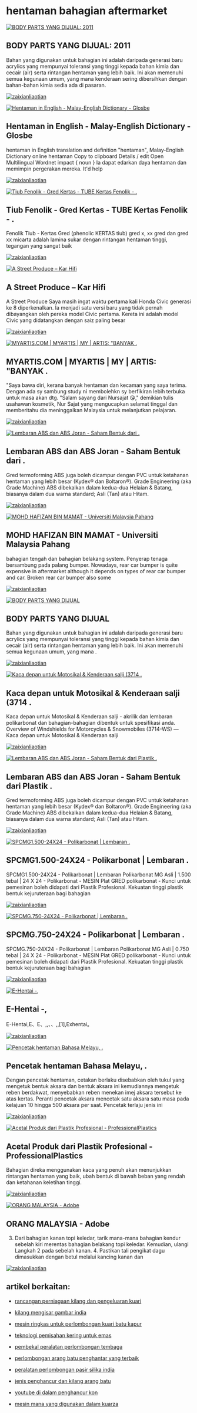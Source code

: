 # hentaman bahagian aftermarket
<a href="https://mnn.zoosnet.net/LR/Chatpre.aspx?id=MNN94995150&p=https://topgrinding.com/" target="_blank">![BODY PARTS YANG DIJUAL: 2011](https://github.com/technlg/images/blob/main/58.jpg)</a>
## BODY PARTS YANG DIJUAL: 2011
Bahan yang digunakan untuk bahagian ini adalah daripada generasi baru acrylics yang mempunyai toleransi yang tinggi kepada bahan kimia dan cecair (air) serta rintangan hentaman yang lebih baik. Ini akan memenuhi semua kegunaan umum, yang mana kenderaan sering dibersihkan dengan bahan-bahan kimia sedia ada di pasaran.
<a href="https://mnn.zoosnet.net/LR/Chatpre.aspx?id=MNN94995150&p=https://topgrinding.com/" target="_blank"><img src="https://github.com/technlg/images/raw/main/chat11.jpg" alt="zaixianliaotian"/></a><a href="//whatsapp.shibangsoft.com/WhatsApp.php" ><img src="https://github.com/technlg/images/raw/main/chat11.png" alt=""></a>
<a href="https://mnn.zoosnet.net/LR/Chatpre.aspx?id=MNN94995150&p=https://topgrinding.com/" target="_blank">![Hentaman in English - Malay-English Dictionary - Glosbe](https://github.com/technlg/images/blob/main/21.jpg)</a>
## Hentaman in English - Malay-English Dictionary - Glosbe
hentaman in English translation and definition "hentaman", Malay-English Dictionary online hentaman Copy to clipboard Details / edit Open Multilingual Wordnet impact { noun } Ia dapat edarkan daya hentaman dan memimpin pergerakan mereka. It'd help 
<a href="https://mnn.zoosnet.net/LR/Chatpre.aspx?id=MNN94995150&p=https://topgrinding.com/" target="_blank"><img src="https://github.com/technlg/images/raw/main/chat11.jpg" alt="zaixianliaotian"/></a><a href="//whatsapp.shibangsoft.com/WhatsApp.php" ><img src="https://github.com/technlg/images/raw/main/chat11.png" alt=""></a>
<a href="https://mnn.zoosnet.net/LR/Chatpre.aspx?id=MNN94995150&p=https://topgrinding.com/" target="_blank">![Tiub Fenolik - Gred Kertas - TUBE Kertas Fenolik - .](https://github.com/technlg/images/blob/main/58.jpg)</a>
## Tiub Fenolik - Gred Kertas - TUBE Kertas Fenolik - .
Fenolik Tiub - Kertas Gred (phenolic KERTAS tiub) gred x, xx gred dan gred xx micarta adalah lamina sukar dengan rintangan hentaman tinggi, tegangan yang sangat baik
<a href="https://mnn.zoosnet.net/LR/Chatpre.aspx?id=MNN94995150&p=https://topgrinding.com/" target="_blank"><img src="https://github.com/technlg/images/raw/main/chat11.jpg" alt="zaixianliaotian"/></a><a href="//whatsapp.shibangsoft.com/WhatsApp.php" ><img src="https://github.com/technlg/images/raw/main/chat11.png" alt=""></a>
<a href="https://mnn.zoosnet.net/LR/Chatpre.aspx?id=MNN94995150&p=https://topgrinding.com/" target="_blank">![A Street Produce – Kar Hifi](https://github.com/technlg/images/blob/main/64.jpg)</a>
## A Street Produce – Kar Hifi
A Street Produce Saya masih ingat waktu pertama kali Honda Civic generasi ke 8 diperkenalkan. Ia menjadi satu versi baru yang tidak pernah dibayangkan oleh pereka model Civic pertama. Kereta ini adalah model Civic yang didatangkan dengan saiz paling besar
<a href="https://mnn.zoosnet.net/LR/Chatpre.aspx?id=MNN94995150&p=https://topgrinding.com/" target="_blank"><img src="https://github.com/technlg/images/raw/main/chat11.jpg" alt="zaixianliaotian"/></a><a href="//whatsapp.shibangsoft.com/WhatsApp.php" ><img src="https://github.com/technlg/images/raw/main/chat11.png" alt=""></a>
<a href="https://mnn.zoosnet.net/LR/Chatpre.aspx?id=MNN94995150&p=https://topgrinding.com/" target="_blank">![MYARTIS.COM | MYARTIS | MY | ARTIS: "BANYAK .](https://github.com/technlg/images/blob/main/53.jpg)</a>
## MYARTIS.COM | MYARTIS | MY | ARTIS: "BANYAK .
"Saya bawa diri, kerana banyak hentaman dan kecaman yang saya terima. Dengan ada sy sambung study ni membolehkn sy berfikiran lebih terbuka untuk masa akan dtg. "Salam sayang dari Nursajat 😘," demikian tulis usahawan kosmetik, Nur Sajat yang mengucapkan selamat tinggal dan memberitahu dia meninggalkan Malaysia untuk melanjutkan pelajaran.
<a href="https://mnn.zoosnet.net/LR/Chatpre.aspx?id=MNN94995150&p=https://topgrinding.com/" target="_blank"><img src="https://github.com/technlg/images/raw/main/chat11.jpg" alt="zaixianliaotian"/></a><a href="//whatsapp.shibangsoft.com/WhatsApp.php" ><img src="https://github.com/technlg/images/raw/main/chat11.png" alt=""></a>
<a href="https://mnn.zoosnet.net/LR/Chatpre.aspx?id=MNN94995150&p=https://topgrinding.com/" target="_blank">![Lembaran ABS dan ABS Joran - Saham Bentuk dari .](https://github.com/technlg/images/blob/main/29.jpg)</a>
## Lembaran ABS dan ABS Joran - Saham Bentuk dari .
Gred termoforming ABS juga boleh dicampur dengan PVC untuk ketahanan hentaman yang lebih besar (Kydex® dan Boltaron®). Grade Engineering (aka Grade Machine) ABS dibekalkan dalam kedua-dua Helaian & Batang, biasanya dalam dua warna standard; Asli (Tan) atau Hitam.
<a href="https://mnn.zoosnet.net/LR/Chatpre.aspx?id=MNN94995150&p=https://topgrinding.com/" target="_blank"><img src="https://github.com/technlg/images/raw/main/chat11.jpg" alt="zaixianliaotian"/></a><a href="//whatsapp.shibangsoft.com/WhatsApp.php" ><img src="https://github.com/technlg/images/raw/main/chat11.png" alt=""></a>
<a href="https://mnn.zoosnet.net/LR/Chatpre.aspx?id=MNN94995150&p=https://topgrinding.com/" target="_blank">![MOHD HAFIZAN BIN MAMAT - Universiti Malaysia Pahang](https://github.com/technlg/images/blob/main/31.jpg)</a>
## MOHD HAFIZAN BIN MAMAT - Universiti Malaysia Pahang
bahagian tengah dan bahagian belakang system. Penyerap tenaga bersambung pada palang bumper.  Nowadays, rear car bumper is quite expensive in aftermarket although it depends on types of rear car bumper and car. Broken rear car bumper also some 
<a href="https://mnn.zoosnet.net/LR/Chatpre.aspx?id=MNN94995150&p=https://topgrinding.com/" target="_blank"><img src="https://github.com/technlg/images/raw/main/chat11.jpg" alt="zaixianliaotian"/></a><a href="//whatsapp.shibangsoft.com/WhatsApp.php" ><img src="https://github.com/technlg/images/raw/main/chat11.png" alt=""></a>
<a href="https://mnn.zoosnet.net/LR/Chatpre.aspx?id=MNN94995150&p=https://topgrinding.com/" target="_blank">![BODY PARTS YANG DIJUAL](https://github.com/technlg/images/blob/main/39.jpg)</a>
## BODY PARTS YANG DIJUAL
Bahan yang digunakan untuk bahagian ini adalah daripada generasi baru acrylics yang mempunyai toleransi yang tinggi kepada bahan kimia dan cecair (air) serta rintangan hentaman yang lebih baik. Ini akan memenuhi semua kegunaan umum, yang mana .
<a href="https://mnn.zoosnet.net/LR/Chatpre.aspx?id=MNN94995150&p=https://topgrinding.com/" target="_blank"><img src="https://github.com/technlg/images/raw/main/chat11.jpg" alt="zaixianliaotian"/></a><a href="//whatsapp.shibangsoft.com/WhatsApp.php" ><img src="https://github.com/technlg/images/raw/main/chat11.png" alt=""></a>
<a href="https://mnn.zoosnet.net/LR/Chatpre.aspx?id=MNN94995150&p=https://topgrinding.com/" target="_blank">![Kaca depan untuk Motosikal & Kenderaan salji (3714 .](https://github.com/technlg/images/blob/main/48.jpg)</a>
## Kaca depan untuk Motosikal & Kenderaan salji (3714 .
Kaca depan untuk Motosikal & Kenderaan salji - akrilik dan lembaran polikarbonat dan bahagian-bahagian dibentuk untuk spesifikasi anda. Overview of Windshields for Motorcycles & Snowmobiles (3714-WS) — Kaca depan untuk Motosikal & Kenderaan salji 
<a href="https://mnn.zoosnet.net/LR/Chatpre.aspx?id=MNN94995150&p=https://topgrinding.com/" target="_blank"><img src="https://github.com/technlg/images/raw/main/chat11.jpg" alt="zaixianliaotian"/></a><a href="//whatsapp.shibangsoft.com/WhatsApp.php" ><img src="https://github.com/technlg/images/raw/main/chat11.png" alt=""></a>
<a href="https://mnn.zoosnet.net/LR/Chatpre.aspx?id=MNN94995150&p=https://topgrinding.com/" target="_blank">![Lembaran ABS dan ABS Joran - Saham Bentuk dari Plastik .](https://github.com/technlg/images/blob/main/24.jpg)</a>
## Lembaran ABS dan ABS Joran - Saham Bentuk dari Plastik .
Gred termoforming ABS juga boleh dicampur dengan PVC untuk ketahanan hentaman yang lebih besar (Kydex® dan Boltaron®). Grade Engineering (aka Grade Machine) ABS dibekalkan dalam kedua-dua Helaian & Batang, biasanya dalam dua warna standard; Asli (Tan) atau Hitam.
<a href="https://mnn.zoosnet.net/LR/Chatpre.aspx?id=MNN94995150&p=https://topgrinding.com/" target="_blank"><img src="https://github.com/technlg/images/raw/main/chat11.jpg" alt="zaixianliaotian"/></a><a href="//whatsapp.shibangsoft.com/WhatsApp.php" ><img src="https://github.com/technlg/images/raw/main/chat11.png" alt=""></a>
<a href="https://mnn.zoosnet.net/LR/Chatpre.aspx?id=MNN94995150&p=https://topgrinding.com/" target="_blank">![SPCMG1.500-24X24 - Polikarbonat | Lembaran .](https://github.com/technlg/images/blob/main/7.jpg)</a>
## SPCMG1.500-24X24 - Polikarbonat | Lembaran .
SPCMG1.500-24X24 - Polikarbonat | Lembaran Polikarbonat MG Asli | 1.500 tebal | 24 X 24 - Polikarbonat - MESIN Plat GRED polikarbonat - Kunci untuk pemesinan boleh didapati dari Plastik Profesional. Kekuatan tinggi plastik bentuk kejuruteraan bagi bahagian
<a href="https://mnn.zoosnet.net/LR/Chatpre.aspx?id=MNN94995150&p=https://topgrinding.com/" target="_blank"><img src="https://github.com/technlg/images/raw/main/chat11.jpg" alt="zaixianliaotian"/></a><a href="//whatsapp.shibangsoft.com/WhatsApp.php" ><img src="https://github.com/technlg/images/raw/main/chat11.png" alt=""></a>
<a href="https://mnn.zoosnet.net/LR/Chatpre.aspx?id=MNN94995150&p=https://topgrinding.com/" target="_blank">![SPCMG.750-24X24 - Polikarbonat | Lembaran .](https://github.com/technlg/images/blob/main/29.jpg)</a>
## SPCMG.750-24X24 - Polikarbonat | Lembaran .
SPCMG.750-24X24 - Polikarbonat | Lembaran Polikarbonat MG Asli | 0.750 tebal | 24 X 24 - Polikarbonat - MESIN Plat GRED polikarbonat - Kunci untuk pemesinan boleh didapati dari Plastik Profesional. Kekuatan tinggi plastik bentuk kejuruteraan bagi bahagian
<a href="https://mnn.zoosnet.net/LR/Chatpre.aspx?id=MNN94995150&p=https://topgrinding.com/" target="_blank"><img src="https://github.com/technlg/images/raw/main/chat11.jpg" alt="zaixianliaotian"/></a><a href="//whatsapp.shibangsoft.com/WhatsApp.php" ><img src="https://github.com/technlg/images/raw/main/chat11.png" alt=""></a>
<a href="https://mnn.zoosnet.net/LR/Chatpre.aspx?id=MNN94995150&p=https://topgrinding.com/" target="_blank">![E-Hentai -,](https://github.com/technlg/images/blob/main/44.jpg)</a>
## E-Hentai -,
E-Hentai,E、E、,,、、,,[1],Exhentai。
<a href="https://mnn.zoosnet.net/LR/Chatpre.aspx?id=MNN94995150&p=https://topgrinding.com/" target="_blank"><img src="https://github.com/technlg/images/raw/main/chat11.jpg" alt="zaixianliaotian"/></a><a href="//whatsapp.shibangsoft.com/WhatsApp.php" ><img src="https://github.com/technlg/images/raw/main/chat11.png" alt=""></a>
<a href="https://mnn.zoosnet.net/LR/Chatpre.aspx?id=MNN94995150&p=https://topgrinding.com/" target="_blank">![Pencetak hentaman Bahasa Melayu, .](https://github.com/technlg/images/blob/main/19.jpg)</a>
## Pencetak hentaman Bahasa Melayu, .
Dengan pencetak hentaman, cetakan berlaku disebabkan oleh tukul yang mengetuk bentuk aksara dan bentuk aksara ini kemudiannya mengetuk reben berdakwat, menyebabkan reben menekan imej aksara tersebut ke atas kertas. Peranti pencetak aksara mencetak satu aksara satu masa pada kelajuan 10 hingga 500 aksara per saat. Pencetak terlaju jenis ini 
<a href="https://mnn.zoosnet.net/LR/Chatpre.aspx?id=MNN94995150&p=https://topgrinding.com/" target="_blank"><img src="https://github.com/technlg/images/raw/main/chat11.jpg" alt="zaixianliaotian"/></a><a href="//whatsapp.shibangsoft.com/WhatsApp.php" ><img src="https://github.com/technlg/images/raw/main/chat11.png" alt=""></a>
<a href="https://mnn.zoosnet.net/LR/Chatpre.aspx?id=MNN94995150&p=https://topgrinding.com/" target="_blank">![Acetal Produk dari Plastik Profesional - ProfessionalPlastics](https://github.com/technlg/images/blob/main/45.jpg)</a>
## Acetal Produk dari Plastik Profesional - ProfessionalPlastics
Bahagian direka menggunakan kaca yang penuh akan menunjukkan rintangan hentaman yang baik, ubah bentuk di bawah beban yang rendah dan ketahanan keletihan tinggi.
<a href="https://mnn.zoosnet.net/LR/Chatpre.aspx?id=MNN94995150&p=https://topgrinding.com/" target="_blank"><img src="https://github.com/technlg/images/raw/main/chat11.jpg" alt="zaixianliaotian"/></a><a href="//whatsapp.shibangsoft.com/WhatsApp.php" ><img src="https://github.com/technlg/images/raw/main/chat11.png" alt=""></a>
<a href="https://mnn.zoosnet.net/LR/Chatpre.aspx?id=MNN94995150&p=https://topgrinding.com/" target="_blank">![ORANG MALAYSIA - Adobe](https://github.com/technlg/images/blob/main/16.jpg)</a>
## ORANG MALAYSIA - Adobe
3. Dari bahagian kanan topi keledar, tarik mana-mana bahagian kendur sebelah kiri merentas bahagian belakang topi keledar. Kemudian, ulangi Langkah 2 pada sebelah kanan. 4. Pastikan tali pengikat dagu dimasukkan dengan betul melalui kancing kanan dan
<a href="https://mnn.zoosnet.net/LR/Chatpre.aspx?id=MNN94995150&p=https://topgrinding.com/" target="_blank"><img src="https://github.com/technlg/images/raw/main/chat11.jpg" alt="zaixianliaotian"/></a><a href="//whatsapp.shibangsoft.com/WhatsApp.php" ><img src="https://github.com/technlg/images/raw/main/chat11.png" alt=""></a>
## artikel berkaitan:
* [rancangan perniagaan kilang dan pengeluaran kuari](rancangan%20perniagaan%20kilang%20dan%20pengeluaran%20kuari.md)
* [kilang mengisar gambar india](kilang%20mengisar%20gambar%20india.md)
* [mesin ringkas untuk perlombongan kuari batu kapur](mesin%20ringkas%20untuk%20perlombongan%20kuari%20batu%20kapur.md)
* [teknologi pemisahan kering untuk emas](teknologi%20pemisahan%20kering%20untuk%20emas.md)
* [pembekal peralatan perlombongan tembaga](pembekal%20peralatan%20perlombongan%20tembaga.md)
* [perlombongan arang batu penghantar yang terbaik](perlombongan%20arang%20batu%20penghantar%20yang%20terbaik.md)
* [peralatan perlombongan pasir silika india](peralatan%20perlombongan%20pasir%20silika%20india.md)
* [jenis penghancur dan kilang arang batu](jenis%20penghancur%20dan%20kilang%20arang%20batu.md)
* [youtube di dalam penghancur kon](youtube%20di%20dalam%20penghancur%20kon.md)
* [mesin mana yang digunakan dalam kuarza](mesin%20mana%20yang%20digunakan%20dalam%20kuarza.md)
